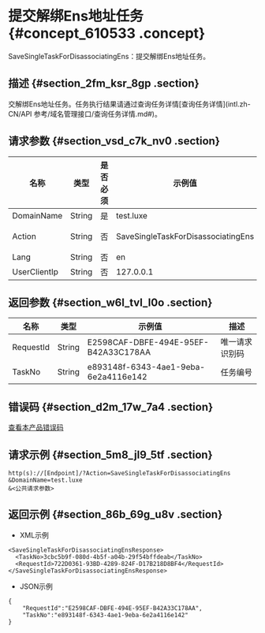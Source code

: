 # 提交解绑Ens地址任务 {#concept_610533 .concept}

SaveSingleTaskForDisassociatingEns：提交解绑Ens地址任务。

## 描述 {#section_2fm_ksr_8gp .section}

交解绑Ens地址任务。任务执行结果请通过查询任务详情[查询任务详情](intl.zh-CN/API 参考/域名管理接口/查询任务详情.md#)。

## 请求参数 {#section_vsd_c7k_nv0 .section}

|名称|类型|是否必须|示例值|描述|
|--|--|----|---|--|
|DomainName|String|是|test.luxe|域名|
|Action|String|否|SaveSingleTaskForDisassociatingEns|系统规定参数。取值：SaveSingleTaskForDisassociatingEns。|
|Lang|String|否|en|用户ip|
|UserClientIp|String|否|127.0.0.1|域名|

## 返回参数 {#section_w6l_tvl_l0o .section}

|名称|类型|示例值|描述|
|--|--|---|--|
|RequestId|String|E2598CAF-DBFE-494E-95EF-B42A33C178AA|唯一请求识别码|
|TaskNo|String|e893148f-6343-4ae1-9eba-6e2a4116e142|任务编号|

## 错误码 {#section_d2m_17w_7a4 .section}

[查看本产品错误码](https://error-center.alibabacloud.com/status/product/Domain)

## 请求示例 {#section_5m8_jl9_5tf .section}

``` {#codeblock_mca_sgt_b48}
http(s)://[Endpoint]/?Action=SaveSingleTaskForDisassociatingEns
&DomainName=test.luxe
&<公共请求参数>
```

## 返回示例 {#section_86b_69g_u8v .section}

-   XML示例

``` {#codeblock_gdy_uq7_5pz}
<SaveSingleTaskForDisassociatingEnsResponse>
  <TaskNo>3cbc5b9f-080d-4b5f-a04b-29f54bffdeab</TaskNo>
  <RequestId>722D0361-93BD-4289-824F-D17B218D8BF4</RequestId>
</SaveSingleTaskForDisassociatingEnsResponse>
```

-   JSON示例

``` {#codeblock_atc_7g5_6o1}
{
    "RequestId":"E2598CAF-DBFE-494E-95EF-B42A33C178AA",
    "TaskNo":"e893148f-6343-4ae1-9eba-6e2a4116e142"
}
```


